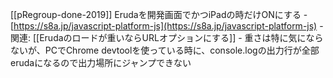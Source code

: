 
[[pRegroup-done-2019]]
Erudaを開発画面でかつiPadの時だけONにする
    - [https://s8a.jp/javascript-platform-js](https://s8a.jp/javascript-platform-js)
    - 関連: [[Erudaのロードが重いならURLオプションにする]]
        - 重さは特に気にならないが、PCでChrome devtoolを使っている時に、console.logの出力行が全部erudaになるので出力場所にジャンプできない
